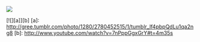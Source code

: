 <img src="http://24.media.tumblr.com/tumblr_l94rifGXHO1qzes2uo1_500.png">

[![][a]][b]
[a]: http://gree.tumblr.com/photo/1280/2780452515/1/tumblr_lf4pbpQdLu1qa2ng8
[b]: http://www.youtube.com/watch?v=7nPppGgxGrY#t=4m35s


